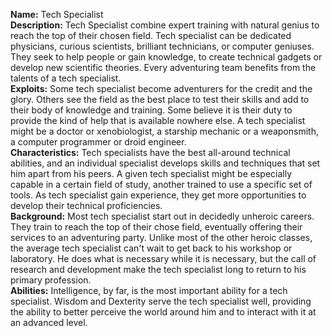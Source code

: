 **Name:** Tech Specialist  
**Description:** Tech Specialist combine expert training with natural genius to reach the top of their chosen field. Tech specialist can be dedicated physicians, curious scientists, brilliant technicians, or computer geniuses. They seek to help people or gain knowledge, to create technical gadgets or develop new scientific theories. Every adventuring team benefits from the talents of a tech specialist.  
**Exploits:** Some tech specialist become adventurers for the credit and the glory. Others see the field as the best place to test their skills and add to their body of knowledge and training. Some believe it is their duty to provide the kind of help that is available nowhere else. A tech specialist might be a doctor or xenobiologist, a starship mechanic or a weaponsmith, a computer programmer or droid engineer.  
**Characteristics:** Tech specialists have the best all-around technical abilities, and an individual specialist develops skills and techniques that set him apart from his peers. A given tech specialist might be especially capable in a certain field of study, another trained to use a specific set of tools. As tech specialist gain experience, they get more opportunities to develop their technical proficiencies.  
**Background:** Most tech specialist start out in decidedly unheroic careers. They train to reach the top of their chose field, eventually offering their services to an adventuring party. Unlike most of the other heroic classes, the average tech specialist can't wait to get back to his workshop or laboratory. He does what is necessary while it is necessary, but the call of research and development make the tech specialist long to return to his primary profession.  
**Abilities:** Intelligence, by far, is the most important ability for a tech specialist. Wisdom and Dexterity serve the tech specialist well, providing the ability to better perceive the world around him and to interact with it at an advanced level.